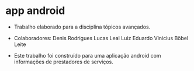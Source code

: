 # app android

* Trabalho elaborado para a disciplina tópicos avançados. 

* Colaboradores:
Denis Rodrigues
Lucas Leal
Luiz Eduardo
Vinicius Böbel Leite

* Este trabalho foi construído para uma aplicação android com informações de prestadores de serviços.
